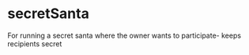 # secretSanta
For running a secret santa where the owner wants to participate- keeps recipients secret

